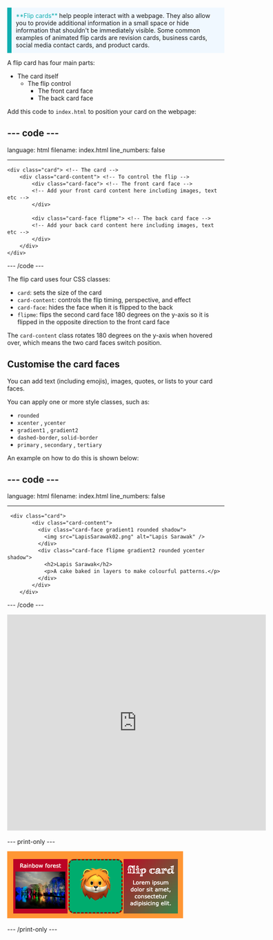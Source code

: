 <p style="border-left: solid; border-width:10px; border-color: #0faeb0; background-color: aliceblue; padding: 10px;">
<span style="color: #0faeb0">**Flip cards**</span> help people interact with a webpage. They also allow you to provide additional information in a small space or hide information that shouldn't be immediately visible. Some common examples of animated flip cards are revision cards, business cards, social media contact cards, and product cards. 
</p>

A flip card has four main parts:

- The card itself
  - The flip control
    - The front card face
    - The back card face

Add this code to `index.html` to position your card on the webpage:

## --- code ---

language: html
filename: index.html
line_numbers: false

---

```
<div class="card"> <!-- The card -->
    <div class="card-content"> <!-- To control the flip -->
        <div class="card-face"> <!-- The front card face -->
        <!-- Add your front card content here including images, text etc -->
        </div>
      
        <div class="card-face flipme"> <!-- The back card face -->
        <!-- Add your back card content here including images, text etc -->
        </div>
    </div>
</div>
```

\--- /code ---

The flip card uses four CSS classes:

- `card`: sets the size of the card
- `card-content`: controls the flip timing, perspective, and effect
- `card-face`: hides the face when it is flipped to the back
- `flipme`: flips the second card face 180 degrees on the y-axis so it is flipped in the opposite direction to the front card face

The `card-content` class rotates 180 degrees on the y-axis when hovered over, which means the two card faces switch position.

## Customise the card faces

You can add text (including emojis), images, quotes, or lists to your card faces.

You can apply one or more style classes, such as:

- `rounded`
- `xcenter` , `ycenter`
- `gradient1` , `gradient2`
- `dashed-border`, `solid-border`
- `primary` , `secondary` , `tertiary`

An example on how to do this is shown below:

## --- code ---

language: html
filename: index.html
line_numbers: false

---

```
 <div class="card">
        <div class="card-content">
          <div class="card-face gradient1 rounded shadow">
            <img src="LapisSarawak02.png" alt="Lapis Sarawak" />
          </div>
          <div class="card-face flipme gradient2 rounded ycenter shadow">
            <h2>Lapis Sarawak</h2>
            <p>A cake baked in layers to make colourful patterns.</p>
          </div>
        </div>
    </div>
```

\--- /code ---

<iframe src="https://editor.raspberrypi.org/en/embed/viewer/web-flip-cards-example" width="600" height="500" frameborder="0" marginwidth="0" marginheight="0" allowfullscreen> </iframe>

\--- print-only ---

![A strip of example flip cards.](images/flip-example.png)

\--- /print-only ---
